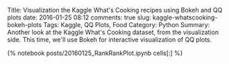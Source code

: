 ﻿Title: Visualization the Kaggle What's Cooking recipes using Bokeh and QQ plots
date: 2016-01-25 08:12
comments: true
slug: kaggle-whatscooking-bokeh-plots
Tags: Kaggle, QQ Plots, Food
Category: Python
Summary: Another look at the Kaggle What's Cooking dataset, from the visualization side. This time, we'll use Bokeh for interactive visualization of QQ plots.

{% notebook posts/20160125_RankRankPlot.ipynb cells[:] %}
